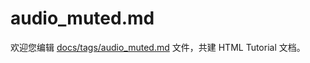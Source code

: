 audio_muted.md
===

欢迎您编辑 <a target="__blank" href="https://github.com/jaywcjlove/html-tutorial/blob/master/docs/tags/audio_muted.md">docs/tags/audio_muted.md</a> 文件，共建 HTML Tutorial 文档。